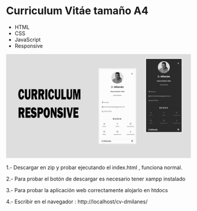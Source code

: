 <h1>Curriculum Vitáe tamaño A4</h1>
<ul>
  <li>HTML</li>
  <li>CSS</li>
  <li>JavaScript</li>
  <li>Responsive</li>
</ul>

![preview img](/preview.png)

<p> 1.- Descargar en zip y probar ejecutando el index.html , funciona normal.</p>
<p> 2.- Para probar el botón de descargar es necesario tener xampp instalado</p>
<p> 3.- Para probar la aplicación web correctamente alojarlo en htdocs</p>
<p> 4.- Escribir en el navegador : http://localhost/cv-dmilanes/</p>

